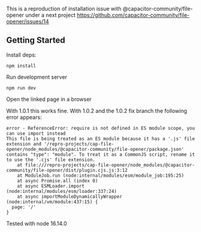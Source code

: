 This is a reproduction of installation issue with @capacitor-community/file-opener under a next project
https://github.com/capacitor-community/file-opener/issues/14

## Getting Started

Install deps:
```
npm install
```

Run development server
```
npm run dev
```

Open the linked page in a browser

With 1.0.1 this works fine. 
With 1.0.2 and the 1.0.2 fix branch the following error appears:

```
error - ReferenceError: require is not defined in ES module scope, you can use import instead
This file is being treated as an ES module because it has a '.js' file extension and '/repro-projects/cap-file-opener/node_modules/@capacitor-community/file-opener/package.json' contains "type": "module". To treat it as a CommonJS script, rename it to use the '.cjs' file extension.
    at file:///repro-projects/cap-file-opener/node_modules/@capacitor-community/file-opener/dist/plugin.cjs.js:3:12
    at ModuleJob.run (node:internal/modules/esm/module_job:195:25)
    at async Promise.all (index 0)
    at async ESMLoader.import (node:internal/modules/esm/loader:337:24)
    at async importModuleDynamicallyWrapper (node:internal/vm/module:437:15) {
  page: '/'
}

```

Tested with node 16.14.0

